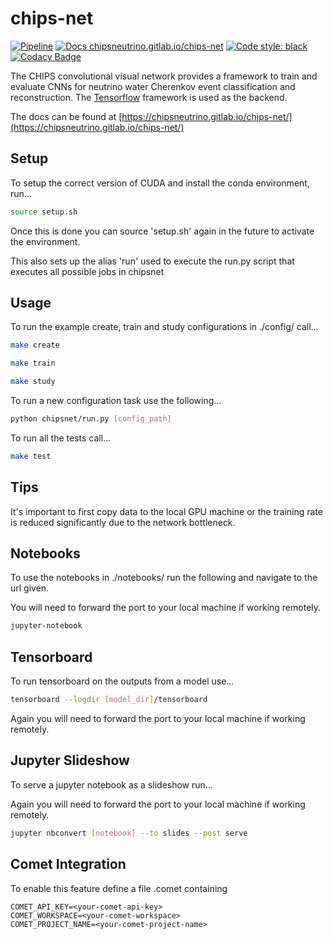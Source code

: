 # chips-net

[![Pipeline](https://gitlab.com/chipsneutrino/chips-net/badges/master/pipeline.svg)](https://gitlab.com/chipsneutrino/chips-net/pipelines) [![Docs chipsneutrino.gitlab.io/chips-net](https://img.shields.io/website-up-down-green-red/http/shields.io.svg)](https://chipsneutrino.gitlab.io/chips-net/) [![Code style: black](https://img.shields.io/badge/code%20style-black-000000.svg)](https://github.com/psf/black) [![Codacy Badge](https://app.codacy.com/project/badge/Grade/78709e60f88f4918be95f8dcbabe4dd0)](https://www.codacy.com/gl/chipsneutrino/chips-net?utm_source=gitlab.com&amp;utm_medium=referral&amp;utm_content=chipsneutrino/chips-net&amp;utm_campaign=Badge_Grade)

The CHIPS convolutional visual network provides a framework to train and evaluate CNNs for neutrino water Cherenkov event classification and reconstruction. The [Tensorflow](https://www.tensorflow.org/) framework is used as the backend.

The docs can be found at [https://chipsneutrino.gitlab.io/chips-net/](https://chipsneutrino.gitlab.io/chips-net/)

## Setup
To setup the correct version of CUDA and install the conda environment, run... 

```bash
source setup.sh
```

Once this is done you can source 'setup.sh' again in the future to activate the environment.

This also sets up the alias 'run' used to execute the run.py script that executes all possible jobs in chipsnet

## Usage
To run the example create, train and study configurations in ./config/ call...

```bash
make create
```

```bash
make train
```

```bash
make study
```

To run a new configuration task use the following...

```bash
python chipsnet/run.py [config_path]
```

To run all the tests call...

```bash
make test
```


## Tips
It's important to first copy data to the local GPU machine or the training rate is reduced significantly due to the network bottleneck.

## Notebooks
To use the notebooks in ./notebooks/ run the following and navigate to the url given.

You will need to forward the port to your local machine if working remotely.

```bash
jupyter-notebook
```

## Tensorboard
To run tensorboard on the outputs from a model use...

```bash
tensorboard --logdir [model_dir]/tensorboard
```

Again you will need to forward the port to your local machine if working remotely.

## Jupyter Slideshow
To serve a jupyter notebook as a slideshow run...

Again you will need to forward the port to your local machine if working remotely.

```bash
jupyter nbconvert [notebook] --to slides --post serve
```

## Comet Integration

To enable this feature define a file .comet containing 

```text
COMET_API_KEY=<your-comet-api-key>
COMET_WORKSPACE=<your-comet-workspace>
COMET_PROJECT_NAME=<your-comet-project-name>
```